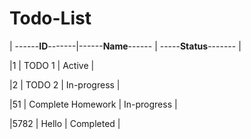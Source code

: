 # Todo-List 


| ------**ID**-------|------**Name**------ | -----**Status**------- |


|1 | TODO 1 | Active |

|2 | TODO 2 | In-progress |

|51 | Complete Homework | In-progress |

|5782 | Hello | Completed |
